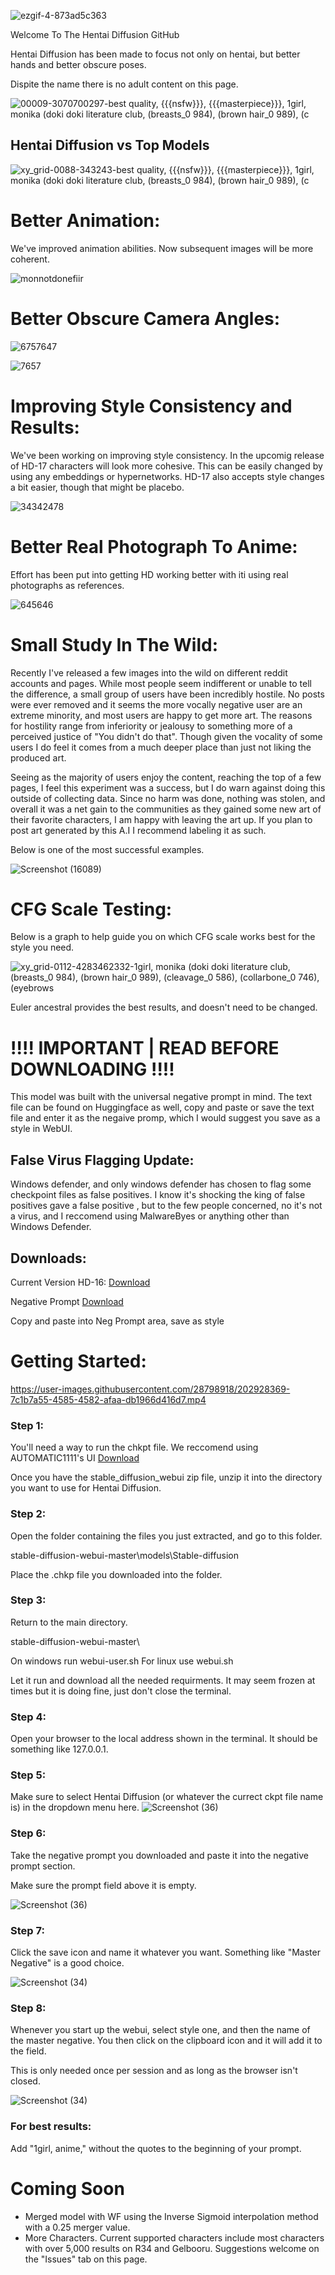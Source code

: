 ![ezgif-4-873ad5c363](https://user-images.githubusercontent.com/28798918/196344576-28892c1f-6c5a-4749-83ea-54e12d633d36.gif)

Welcome To The Hentai Diffusion GitHub

Hentai Diffusion has been made to focus not only on hentai, but better hands and better obscure poses. 

Dispite the name there is no adult content on this page.

![00009-3070700297-best quality, {{{nsfw}}}, {{{masterpiece}}}, 1girl, monika _(doki doki literature club_, (breasts_0 984), (brown hair_0 989), (c](https://user-images.githubusercontent.com/28798918/202879986-727fe17b-f3ad-4d56-8b10-64819fa2ed16.png)


## Hentai Diffusion vs Top Models


![xy_grid-0088-343243-best quality, {{{nsfw}}}, {{{masterpiece}}}, 1girl, monika _(doki doki literature club_, (breasts_0 984), (brown hair_0 989), (c](https://user-images.githubusercontent.com/28798918/202932859-59f20be4-b773-40fb-8758-5320265930fe.png)


# Better Animation:

We've improved animation abilities. Now subsequent images will be more coherent.

![monnotdonefiir](https://user-images.githubusercontent.com/28798918/196336931-5b245973-b62a-45f6-b51d-2354409bebda.gif)


# Better Obscure Camera Angles:

![6757647](https://user-images.githubusercontent.com/28798918/202870506-514c4f1d-a319-4d74-9723-e94705f436c1.png)

![7657](https://user-images.githubusercontent.com/28798918/202870514-ce1e30af-8d0e-4e4e-9ab7-aab1be913f2c.png)



# Improving Style Consistency and Results:

We've been working on improving style consistency. In the upcomig release of HD-17 characters will look more cohesive. This can be easily changed by using any embeddings or hypernetworks. HD-17 also accepts style changes a bit easier, though that might be placebo.

![34342478](https://user-images.githubusercontent.com/28798918/197039065-5c0fe95c-7179-4585-874c-c9c39f5e5397.png)


# Better Real Photograph To Anime:

Effort has been put into getting HD working better with iti using real photographs as references. 

![645646](https://user-images.githubusercontent.com/28798918/196337131-46f89c57-0c85-477f-a03a-759f1ccc224a.gif)


# Small Study In The Wild:

Recently I've released a few images into the wild on different reddit accounts and pages. While most people seem indifferent or unable to tell the difference, a small group of users have been incredibly hostile. No posts were ever removed and it seems the more vocally negative user are an extreme minority, and most users are happy to get more art. The reasons for hostility range from inferiority or jealousy to something more of a perceived justice of "You didn't do that". Though given the vocality of some users I do feel it comes from a much deeper place than just not liking the produced art.

Seeing as the majority of users enjoy the content, reaching the top of a few pages, I feel this experiment was a success, but I do warn against doing this outside of collecting data. Since no harm was done, nothing was stolen, and overall it was a net gain to the communities as they gained some new art of their favorite characters, I am happy with leaving the art up. If you plan to post art generated by this A.I I recommend labeling it as such.

Below is one of the most successful examples.

![Screenshot (16089)](https://user-images.githubusercontent.com/28798918/196340759-24f40817-4db6-4f11-a38e-b1d8bb37ae9d.png)


# CFG Scale Testing:

Below is a graph to help guide you on which CFG scale works best for the style you need.

![xy_grid-0112-4283462332-1girl, monika _(doki doki literature club_, (breasts_0 984), (brown hair_0 989), (cleavage_0 586), (collarbone_0 746), (eyebrows](https://user-images.githubusercontent.com/28798918/196337574-809d51a6-15e8-497f-bd50-d832da29b265.png)

Euler ancestral provides the best results, and doesn't need to be changed.


# !!!! IMPORTANT | READ BEFORE DOWNLOADING !!!!
This model was built with the universal negative prompt in mind.
The text file can be found on Huggingface as well, copy and paste or save the text file and enter it as the negaive promp, which I would suggest you save as a style in WebUI.


## False Virus Flagging Update:

Windows defender, and only windows defender has chosen to flag some checkpoint files as false positives. I know it's shocking the king of false positives gave a false positive , but to the few people concerned, no it's not a virus, and I reccomend using MalwareByes or anything other than Windows Defender.


## Downloads:

Current Version HD-16: [Download](https://huggingface.co/Deltaadams/HentaiDiffusion/resolve/main/HD-16.ckpt)

Negative Prompt [Download](https://huggingface.co/Deltaadams/HentaiDiffusion/resolve/main/Universal%20Negative%20Prompt%20Text.txt)

Copy and paste into Neg Prompt area, save as style

# Getting Started:



https://user-images.githubusercontent.com/28798918/202928369-7c1b7a55-4585-4582-afaa-db1966d416d7.mp4



### Step 1:

You'll need a way to run the chkpt file.
We reccomend using AUTOMATIC1111's UI
[Download](https://github.com/AUTOMATIC1111/stable-diffusion-webui/archive/refs/heads/master.zip)

Once you have the stable_diffusion_webui zip file, unzip it into the directory you want to use for Hentai Diffusion.

### Step 2:

Open the folder containing the files you just extracted, and go to this folder.

stable-diffusion-webui-master\models\Stable-diffusion

Place the .chkp file you downloaded into the folder.

### Step 3:

Return to the main directory.

stable-diffusion-webui-master\

On windows run webui-user.sh For linux use webui.sh

Let it run and download all the needed requirments. It may seem frozen at times but it is doing fine, just don't close the terminal.

### Step 4:

Open your browser to the local address shown in the terminal. It should be something like 127.0.0.1.

### Step 5:

Make sure to select Hentai Diffusion (or whatever the currect ckpt file name is) in the dropdown menu here.
![Screenshot (36)](https://user-images.githubusercontent.com/28798918/199120043-43101b77-3ca1-4d0c-a405-f79883525154.png)

### Step 6:

Take the negative prompt you downloaded and paste it into the negative prompt section.

Make sure the prompt field above it is empty.

![Screenshot (36)](https://user-images.githubusercontent.com/28798918/199120415-feeabca6-653b-45ec-a29a-bd8b8cf49aed.png)

### Step 7:

Click the save icon and name it whatever you want. Something like "Master Negative" is a good choice.

![Screenshot (34)](https://user-images.githubusercontent.com/28798918/199120627-d733b97c-43b6-4220-825b-054478a20c45.png)

### Step 8:

Whenever you start up the webui, select style one, and then the name of the master negative. You then click on the clipboard icon and it will add it to the field.

This is only needed once per session and as long as the browser isn't closed.

![Screenshot (34)](https://user-images.githubusercontent.com/28798918/199120705-4a377f21-309e-4865-ab0b-a3a60b130277.png)

### For best results:

Add "1girl, anime," without the quotes to the beginning of your prompt.


# Coming Soon

- Merged model with WF using the Inverse Sigmoid interpolation method with a 0.25 merger value.
- More Characters. Current supported characters include most characters with over 5,000 results on R34 and Gelbooru. Suggestions welcome on the "Issues" tab on this page.
